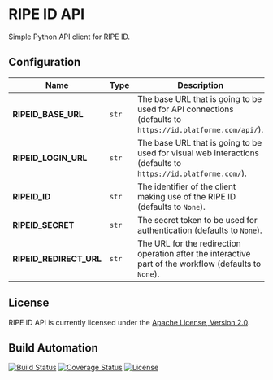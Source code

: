 # RIPE ID API

Simple Python API client for RIPE ID.

## Configuration

| Name | Type | Description |
| ----- | ----- | ----- |
| **RIPEID_BASE_URL** | `str` | The base URL that is going to be used for API connections (defaults to `https://id.platforme.com/api/`). |
| **RIPEID_LOGIN_URL** | `str` | The base URL that is going to be used for visual web interactions (defaults to `https://id.platforme.com/`). |
| **RIPEID_ID** | `str` | The identifier of the client making use of the RIPE ID (defaults to `None`). |
| **RIPEID_SECRET** | `str` | The secret token to be used for authentication (defaults to `None`). |
| **RIPEID_REDIRECT_URL** | `str` | The URL for the redirection operation after the interactive part of the workflow (defaults to `None`). |

## License

RIPE ID API is currently licensed under the [Apache License, Version 2.0](http://www.apache.org/licenses/).

## Build Automation

[![Build Status](https://travis-ci.org/ripe-tech/ripe-id-api.svg?branch=master)](https://travis-ci.org/ripe-tech/ripe-id-api)
[![Coverage Status](https://coveralls.io/repos/ripe-tech/ripe-id-api/badge.svg?branch=master)](https://coveralls.io/r/ripe-tech/ripe-id-api?branch=master)
[![License](https://img.shields.io/badge/license-Apache%202.0-blue.svg)](https://www.apache.org/licenses/)
